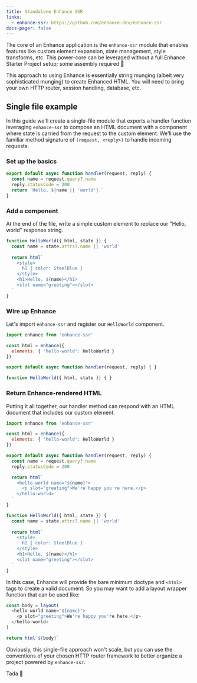 ```yaml
---
title: Standalone Enhance SSR
links:
  - enhance-ssr: https://github.com/enhance-dev/enhance-ssr
docs-pager: false
---
```


The core of an Enhance application is the `enhance-ssr` module that enables features like custom element expansion, state management, style transforms, etc.
This power-core can be leveraged without a full Enhance Starter Project setup; some assembly required 🔧

<doc-callout level="info" mark="🧐">

This approach to using Enhance is essentially string munging (albeit very sophisticated munging) to create Enhanced HTML. You will need to bring your own HTTP router, session handling, database, etc.

</doc-callout>

## Single file example

In this guide we'll create a single-file module that exports a handler function leveraging `enhance-ssr` to compose an HTML document with a component where state is carried from the request to the custom element.
We'll use the familiar method signature of `(request, <reply>)` to handle incoming requests.

### Set up the basics

<doc-code filename="get-index.js" numbered>

```javascript
export default async function handler(request, reply) {
  const name = request.query?.name
  reply.statusCode = 200
  return `Hello, ${name || 'world'}.`
}
```

</doc-code>

### Add a component

At the end of the file, write a simple custom element to replace our "Hello, world" response string.

<doc-code filename="get-index.js" initial-line-number="6" numbered>

```javascript
function HelloWorld({ html, state }) {
  const name = state.attrs?.name || 'world'
  
  return html`
    <style>
      h1 { color: SteelBlue }
    </style>
    <h1>Hello, ${name}</h1>
    <slot name="greeting"></slot>
  `
}
```

</doc-code>

### Wire up Enhance

Let's import `enhance-ssr` and register our `HelloWorld` component.

<doc-code filename="get-index.js" focus="1:5" numbered>

```javascript
import enhance from 'enhance-ssr'

const html = enhance({
  elements: { 'hello-world': HelloWorld }
})

export default async function handler(request, reply) { }

function HelloWorld({ html, state }) { }
```

</doc-code>

### Return Enhance-rendered HTML

Putting it all together, our handler method can respond with an HTML document that includes our custom element.

<doc-code filename="get-index.js" numbered>

```javascript
import enhance from 'enhance-ssr'

const html = enhance({
  elements: { 'hello-world': HelloWorld }
})

export default async function handler(request, reply) {
  const name = request.query?.name
  reply.statusCode = 200

  return html`
    <hello-world name="${name}">
      <p slot="greeting">We're happy you're here.</p>
    </hello-world>
  `
}

function HelloWorld({ html, state }) {
  const name = state.attrs?.name || 'world'
  
  return html`
    <style>
      h1 { color: SteelBlue }
    </style>
    <h1>Hello, ${name}</h1>
    <slot name="greeting"></slot>
  `
}
```

</doc-code>

In this case, Enhance will provide the bare minimum doctype and `<html>` tags to create a valid document.
So you may want to add a layout wrapper function that can be used like:

```javascript
const body = layout(
  <hello-world name="${name}">
    <p slot="greeting">We're happy you're here.</p>
  </hello-world>
)

return html`${body}`
```

<doc-callout level="note" mark="📜">

Obviously, this single-file approach won't scale, but you can use the conventions of your chosen HTTP router framework to better organize a project powered by `enhance-ssr`.

</doc-callout>

Tada 🎉
